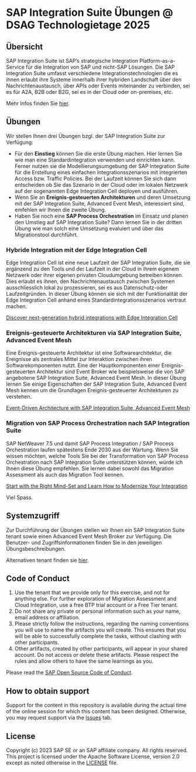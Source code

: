 # SAP Integration Suite Übungen @ DSAG Technologietage 2025

## Übersicht

SAP Integration Suite ist SAP’s strategische Integration Platform-as-a-Service für die Integration von SAP und nicht-SAP Lösungen. Die SAP Integration Suite umfasst verschiedene Integrationstechnologien die es ihnen erlaubt ihre Systeme innerhalb ihrer hybriden Landschaft über den Nachrichtenaustausch, über APIs oder Events miteinander zu verbinden, sei es für A2A, B2B oder B2G, sei es in der Cloud oder on-premises, etc.

Mehr Infos finden Sie [hier](https://help.sap.com/docs/integration-suite/sap-integration-suite/what-is-sap-integration-suite).

## Übungen

Wir stellen Ihnen drei Übungen bzgl. der SAP Integration Suite zur Verfügung:
- Für den **Einstieg** können Sie die erste Übung machen. Hier lernen Sie wie man eine Standardintegration verwenden und einrichten kann. Ferner nutzen sie die Modellierungsumgebung der SAP Integration Suite für die Erstellung eines einfachen Integrationsszenarios mit integrierten Access bzw. Traffic Policies. Bei der Laufzeit können Sie sich dann entscheiden ob Sie das Szenario in der Cloud oder im lokalen Netzwerk auf der sogenannten Edge Integration Cell deployen und ausführen.
- Wenn Sie an **Ereignis-gesteuerten Architekturen** und deren Umsetzung mit der SAP Integration Suite, Advanced Event Mesh, interessiert sind, emfehlen wir Ihnen die zweite Übung.
- Haben Sie noch eine **SAP Process Orchestration** im Einsatz und planen den Umstieg auf SAP Integration Suite? Dann lernen Sie in der dritten Übung wie man solch eine Umsetzung evaluiert und über das Migrationstool durchführt.

### Hybride Integration mit der Edge Integration Cell

Edge Integration Cell ist eine neue Laufzeit der SAP Integration Suite, die sie ergänzend zu den Tools und der Laufzeit in der Cloud in ihrem eigenem Netzwerk oder ihrer eigenen privaten Cloudumgebung betreiben können. Dies erlaubt es ihnen, den Nachrichtenaustausch zwischen Systemen ausschliesslich lokal zu prozessieren, sei es aus Datenschutz-oder Laufzeitgründen. In dieser Übung können sie sich mit der Funktionalität der Edge Integration Cell anhand eines Standardintegrationsszenarios vertraut machen.

[Discover next-generation hybrid integrations with Edge Integration Cell](https://github.com/peasantsboot/EdgeIntegrationCellExercise)

### Ereignis-gesteuerte Architekturen via SAP Integration Suite, Advanced Event Mesh

Eine Ereignis-gesteuerte Architektur ist eine Softwarearchitektur, die Ereignisse als zentrales Mittel zur Interaktion zwischen ihren Softwarekomponenten nutzt. Eine der Hauptkomponenten einer Ereignis-gesteuerten Architektur sind Event Broker wie beispielsweise die von SAP angebotene SAP Integration Suite, Advanced Event Mesh. In dieser Übung lernen Sie einige Eigenschaften der SAP Integration Suite, Advanced Event Mesh kennen um die Grundlagen Ereignis-gesteuerter Architekturen zu verstehen.

[Event-Driven Architecture with SAP Integration Suite, Advanced Event Mesh](https://github.com/jannis-maier/AdvancedEventMeshExercise)

### Migration von SAP Process Orchestration nach SAP Integration Suite

SAP NetWeaver 7.5 und damit SAP Process Integration / SAP Process Orchestration laufen spätestens Ende 2030 aus der Wartung. Wenn Sie wissen möchten, welche Tools Sie bei der Transformation von SAP Process Orchestration nach SAP Integration Suite unterstützen können, würde ich Ihnen diese Übung empfehlen. Sie lernen dabei sowohl das Migration Assessment als auch das Migration Tool kennen.

[Start with the Right Mind-Set and Learn How to Modernize Your Integration](https://github.com/peasantsboot/MigrationExercise)

Viel Spass.

## Systemzugriff

Zur Durchführung der Übungen stellen wir Ihnen ein SAP Integration Suite tenant sowie einen Advanced Event Mesh Broker zur Verfügung. Die Benutzer- und Zugriffsinformationen finden Sie in den jeweiligen Übungsbeschreibungen.

Alternativen tenant finden sie [hier](https://cpisuite-us-07.integrationsuite.cfapps.us10.hana.ondemand.com/shell/design).

<!-- **OR** Link to the Tutorial Navigator for example... 
Start the exercises [here](https://developers.sap.com/tutorials/abap-environment-trial-onboarding.html).
-->

<!--
**IMPORTANT**
Your repo must contain the .reuse and LICENSES folder and the License section below. DO NOT REMOVE the section or folders/files. Also, remove all unused template assets(images, folders, etc) from the exercises folder. 
-->

<!--
## Contributing
Please read the [CONTRIBUTING.md](./CONTRIBUTING.md) to understand the contribution guidelines.
-->

## Code of Conduct
1. Use the tenant that we provide only for this exercise, and not for anything else. For further exploration of Migration Assessment and Cloud Integration, use a free BTP trial account or a Free Tier tenant.
2. Do not share any private or personal information such as your name, email address or affiliation.
3. Please strictly follow the instructions, regarding the naming conventions you will use to name the artifacts you will create. This ensures that you will be able to successfully complete the tasks, without clashing with other participants.
4. Other artifacts, created by other participants, will appear in your shared account. Do not access or delete these artifacts. Please respect the rules and allow others to have the same learnings as you.

Please read the [SAP Open Source Code of Conduct](https://github.com/SAP-samples/.github/blob/main/CODE_OF_CONDUCT.md).

## How to obtain support
Support for the content in this repository is available during the actual time of the online session for which this content has been designed. Otherwise, you may request support via the [Issues](../../issues) tab.

## License
Copyright (c) 2023 SAP SE or an SAP affiliate company. All rights reserved. This project is licensed under the Apache Software License, version 2.0 except as noted otherwise in the [LICENSE](LICENSES/Apache-2.0.txt) file.
